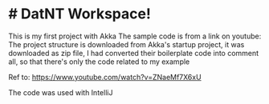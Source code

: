 # # DatNT Workspace!

This is my first project with Akka
The sample code is from a link on youtube:
The project structure is downloaded from Akka's startup project, it was downloaded as zip file, I had converted their boilerplate code into comment all, so that there's only the code related to my example

Ref to: https://www.youtube.com/watch?v=ZNaeMf7X6xU

The code was used with IntelliJ